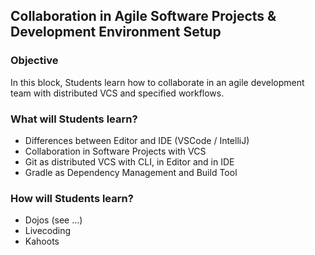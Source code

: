 ## Collaboration in Agile Software Projects & Development Environment Setup

### Objective

In this block, Students learn how to collaborate in an agile development team with distributed VCS and specified workflows.

### What will Students learn?

* Differences between Editor and IDE (VSCode / IntelliJ)
* Collaboration in Software Projects with VCS
* Git as distributed VCS with CLI, in Editor and in IDE
* Gradle as Dependency Management and Build Tool

### How will Students learn?

* Dojos (see ...)
* Livecoding
* Kahoots


